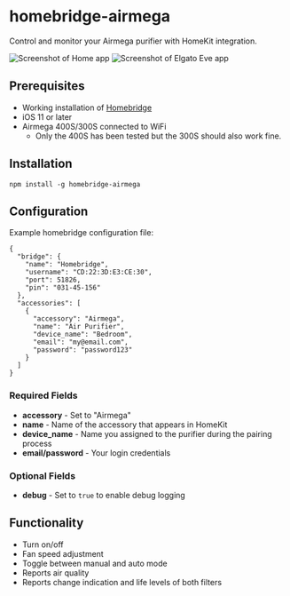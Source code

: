 # homebridge-airmega

Control and monitor your Airmega purifier with HomeKit integration.

![Screenshot of Home app](https://i.imgur.com/l6VHms4.jpg)
![Screenshot of Elgato Eve app](https://i.imgur.com/kYXgx3u.png)

## Prerequisites

* Working installation of [Homebridge](https://github.com/nfarina/homebridge)
* iOS 11 or later
* Airmega 400S/300S connected to WiFi
    * Only the 400S has been tested but the 300S should also work fine.

## Installation

```
npm install -g homebridge-airmega
```

## Configuration

Example homebridge configuration file:

```
{
  "bridge": {
    "name": "Homebridge",
    "username": "CD:22:3D:E3:CE:30",
    "port": 51826,
    "pin": "031-45-156"
  },
  "accessories": [
    {
      "accessory": "Airmega",
      "name": "Air Purifier",
      "device_name": "Bedroom",
      "email": "my@email.com",
      "password": "password123"
    }
  ]
}
```

### Required Fields
* **accessory** - Set to "Airmega"
* **name** - Name of the accessory that appears in HomeKit
* **device_name** - Name you assigned to the purifier during the pairing process
* **email/password** - Your login credentials

### Optional Fields
* **debug** - Set to `true` to enable debug logging

## Functionality

* Turn on/off
* Fan speed adjustment
* Toggle between manual and auto mode
* Reports air quality
* Reports change indication and life levels of both filters  
